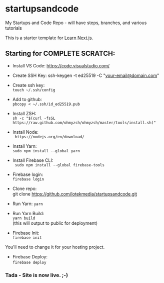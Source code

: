 # startupsandcode
My Startups and Code Repo - will have steps, branches, and various tutorials

This is a starter template for [Learn Next.js](https://nextjs.org/learn).

## Starting for COMPLETE SCRATCH:

* Install VS Code:
https://code.visualstudio.com/

* Create SSH Key:
ssh-keygen -t ed25519 -C "your-email@domain.com"

* Create ssh key:   
```touch ~/.ssh/config```

* Add to github:   
``` pbcopy < ~/.ssh/id_ed25519.pub ```

* Install ZSH:   
``` sh -c "$(curl -fsSL https://raw.github.com/ohmyzsh/ohmyzsh/master/tools/install.sh)" ```

* Install Node:   
``` https://nodejs.org/en/download/```

* Install Yarn:   
``` sudo npm install --global yarn ```

* Install Firebase CLI:   
``` sudo npm install --global firebase-tools```

* Firebase login:   
``` firebase login ```

* Clone repo:   
git clone https://github.com/lotekmedia/startupsandcode.git

* Run Yarn:
``` yarn ```

* Run Yarn Build:   
``` yarn build ```   
(this will output to public for deployment)

* Firebase Init:   
``` firebase init ```

You'll need to change it for your hosting project.

* Firebase Deploy:   
``` firebase deploy ```

### Tada - Site is now live. ;-)